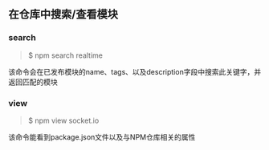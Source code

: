 ## 在仓库中搜索/查看模块

### search

> $ npm search realtime

该命令会在已发布模块的name、tags、以及description字段中搜索此关键字，并返回匹配的模块

###  view

> $ npm view socket.io

该命令能看到package.json文件以及与NPM仓库相关的属性
